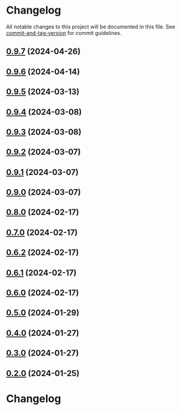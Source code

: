 # Changelog

All notable changes to this project will be documented in this file. See [commit-and-tag-version](https://github.com/absolute-version/commit-and-tag-version) for commit guidelines.

## [0.9.7](https://github.com/privet-kitty/obsidian-blogger/compare/0.9.6...0.9.7) (2024-04-26)

## [0.9.6](https://github.com/privet-kitty/obsidian-blogger/compare/0.9.5...0.9.6) (2024-04-14)

## [0.9.5](https://github.com/privet-kitty/obsidian-blogger/compare/0.9.4...0.9.5) (2024-03-13)

## [0.9.4](https://github.com/privet-kitty/obsidian-blogger/compare/0.9.3...0.9.4) (2024-03-08)

## [0.9.3](https://github.com/privet-kitty/obsidian-blogger/compare/0.9.2...0.9.3) (2024-03-08)

## [0.9.2](https://github.com/privet-kitty/obsidian-blogger/compare/0.9.1...0.9.2) (2024-03-07)

## [0.9.1](https://github.com/privet-kitty/obsidian-blogger/compare/0.9.0...0.9.1) (2024-03-07)

## [0.9.0](https://github.com/privet-kitty/obsidian-blogger/compare/0.8.0...0.9.0) (2024-03-07)

## [0.8.0](https://github.com/privet-kitty/obsidian-blogger/compare/0.7.0...0.8.0) (2024-02-17)

## [0.7.0](https://github.com/privet-kitty/obsidian-blogger/compare/0.6.2...0.7.0) (2024-02-17)

## [0.6.2](https://github.com/privet-kitty/obsidian-blogger/compare/v0.6.1...v0.6.2) (2024-02-17)

## [0.6.1](https://github.com/privet-kitty/obsidian-blogger/compare/0.6.0...0.6.1) (2024-02-17)

## [0.6.0](https://github.com/privet-kitty/obsidian-blogger/compare/0.5.0...0.6.0) (2024-02-17)

## [0.5.0](https://github.com/privet-kitty/obsidian-blogger/compare/0.4.0...0.5.0) (2024-01-29)

## [0.4.0](https://github.com/privet-kitty/obsidian-blogger/compare/0.3.0...0.4.0) (2024-01-27)

## [0.3.0](https://github.com/privet-kitty/obsidian-blogger/compare/0.2.0...0.3.0) (2024-01-27)

## [0.2.0](https://github.com/privet-kitty/obsidian-blogger/compare/0.1.0...0.2.0) (2024-01-25)

# Changelog
